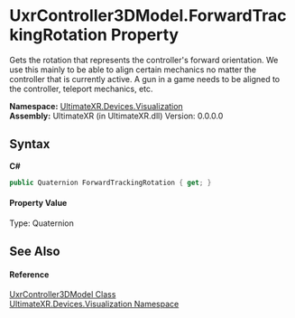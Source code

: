 # UxrController3DModel.ForwardTrackingRotation Property 
 

Gets the rotation that represents the controller's forward orientation. We use this mainly to be able to align certain mechanics no matter the controller that is currently active. A gun in a game needs to be aligned to the controller, teleport mechanics, etc.

**Namespace:**&nbsp;<a href="N_UltimateXR_Devices_Visualization">UltimateXR.Devices.Visualization</a><br />**Assembly:**&nbsp;UltimateXR (in UltimateXR.dll) Version: 0.0.0.0

## Syntax

**C#**<br />
``` C#
public Quaternion ForwardTrackingRotation { get; }
```


#### Property Value
Type: Quaternion

## See Also


#### Reference
<a href="T_UltimateXR_Devices_Visualization_UxrController3DModel">UxrController3DModel Class</a><br /><a href="N_UltimateXR_Devices_Visualization">UltimateXR.Devices.Visualization Namespace</a><br />
